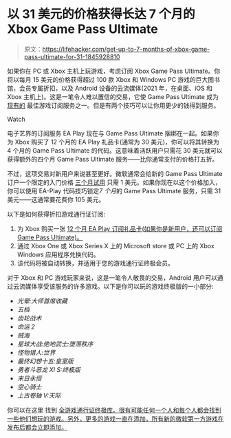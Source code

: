 # 以 31 美元的价格获得长达 7 个月的 Xbox Game Pass Ultimate

> 原文：<https://lifehacker.com/get-up-to-7-months-of-xbox-game-pass-ultimate-for-31-1845928810>

如果你在 PC 或 Xbox 主机上玩游戏，考虑订阅 Xbox Game Pass Ultimate。你将以每月 15 美元的价格获得超过 100 款 Xbox 和 Windows PC 游戏的巨大图书馆，会员专属折扣，以及 Android 设备的云流媒体(2021 年，在桌面、iOS 和 Xbox 主机上)。这是一笔令人难以置信的交易，它使 Game Pass Ultimate 成为 [现有的](https://lifehacker.com/which-pc-gaming-subscription-service-is-best-1845019353) 最佳游戏订阅服务之一。但是有两个技巧可以让你用更少的钱得到服务。

Watch

电子艺界的订阅服务 EA Play 现在与 Game Pass Ultimate 捆绑在一起。如果你为 Xbox 购买了 12 个月的 EA Play 礼品卡(通常为 30 美元)，你可以将其转换为 4 个月的 Game Pass Ultimate 的代码。这意味着活跃用户只需花 30 美元就可以获得额外的四个月 Game Pass Ultimate 服务——比你通常支付的价格打五折。

不过，这项交易对新用户来说甚至更好。微软通常会给新的 Game Pass Ultimate 订户一个限定的入门价格 [三个月试用](https://www.xbox.com/en-US/xbox-game-pass) 只需 1 美元。如果你现在以这个价格加入，你可以使用 EA-Play 代码技巧锁定*7 个月*的 Game Pass Ultimate 服务，只需 31 美元——这通常要花费你 105 美元。

以下是如何获得折扣游戏通行证订阅:

1.  为 Xbox 购买一张 [12 个月 EA Play 订阅礼品卡(如果你是新用户，还可以订阅 Game Pass Ultimate)。](https://www.amazon.com/EA-Access-12-Month-Subscription/dp/B014Q5UNH4?asc_campaign=InlineText&asc_refurl=https://lifehacker.com/get-up-to-7-months-of-xbox-game-pass-ultimate-for-31-1845928810&asc_source=&tag=kinjalifehackerlink-20)
2.  通过 Xbox One 或 Xbox Series X 上的 Microsoft store 或 PC 上的 Xbox Windows 应用程序兑换代码。
3.  该代码将被自动转换，并适用于您的游戏通行证终极会员。

对于 Xbox 和 PC 游戏玩家来说，这是一笔令人敬畏的交易，Android 用户可以通过云流媒体享受该服务的许多游戏。以下是你可以玩的游戏终极版的一小部分:

*   *光晕:大师首席收藏*
*   *五档*
*   *齿轮战术*
*   *命运 2*
*   *贼海*
*   *星球大战:绝地武士:堕落秩序*
*   *怪物猎人:世界*
*   *最终幻想十五:皇室版*
*   *勇者斗恶龙 XI S:终极版*
*   *末日永恒*
*   *空心骑士*
*   *上古卷轴 V:天际*

你可以在这里 找到 [全游戏通行证终极库。很有可能任何一个人和每个人都会找到一些他们想玩的游戏。另外，更多的游戏一直在添加，所有新的微软第一方游戏在发布后都会立即添加。](https://www.xbox.com/en-US/xbox-game-pass/games)